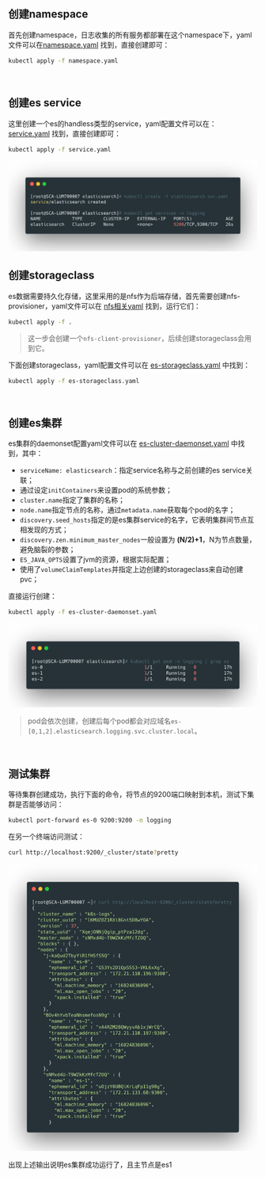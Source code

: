 ## 创建namespace

首先创建namespace，日志收集的所有服务都部署在这个namespace下，yaml文件可以在[namespace.yaml](https://github.com/liyongzhezz/yaml/blob/master/fluentd%2Bkafka%2Blogstash%E6%94%B6%E9%9B%86k8s%E6%97%A5%E5%BF%97/namespace.yaml) 找到，直接创建即可：

```bash
kubectl apply -f namespace.yaml
```



<br>



## 创建es service

这里创建一个es的handless类型的service，yaml配置文件可以在：[service.yaml]([https://github.com/liyongzhezz/yaml/blob/master/fluentd%2Bkafka%2Blogstash%E6%94%B6%E9%9B%86k8s%E6%97%A5%E5%BF%97/elasticsearch/service.yaml](https://github.com/liyongzhezz/yaml/blob/master/fluentd%2Bkafka%2Blogstash收集k8s日志/elasticsearch/service.yaml)) 找到，直接创建即可：

```bash
kubectl apply -f service.yaml
```



<img src="static/service-create.png" style="zoom:67%;" />



<br>



## 创建storageclass

es数据需要持久化存储，这里采用的是nfs作为后端存储，首先需要创建nfs-provisioner，yaml文件可以在 [nfs相关yaml]([https://github.com/liyongzhezz/yaml/tree/master/fluentd%2Bkafka%2Blogstash%E6%94%B6%E9%9B%86k8s%E6%97%A5%E5%BF%97/nfs](https://github.com/liyongzhezz/yaml/tree/master/fluentd%2Bkafka%2Blogstash收集k8s日志/nfs)) 找到，运行它们：

```bash
kubectl apply -f .
```



>  这一步会创建一个`nfs-client-provisioner`，后续创建storageclass会用到它。



下面创建storageclass，yaml配置文件可以在 [es-storageclass.yaml]([https://github.com/liyongzhezz/yaml/blob/master/fluentd%2Bkafka%2Blogstash%E6%94%B6%E9%9B%86k8s%E6%97%A5%E5%BF%97/elasticsearch/es-storageclass.yaml](https://github.com/liyongzhezz/yaml/blob/master/fluentd%2Bkafka%2Blogstash收集k8s日志/elasticsearch/es-storageclass.yaml)) 中找到：

```bash
kubectl apply -f es-storageclass.yaml
```



<br>



## 创建es集群

es集群的daemonset配置yaml文件可以在 [es-cluster-daemonset.yaml]([https://github.com/liyongzhezz/yaml/blob/master/fluentd%2Bkafka%2Blogstash%E6%94%B6%E9%9B%86k8s%E6%97%A5%E5%BF%97/elasticsearch/es-cluster-daemonset.yaml](https://github.com/liyongzhezz/yaml/blob/master/fluentd%2Bkafka%2Blogstash收集k8s日志/elasticsearch/es-cluster-daemonset.yaml)) 中找到，其中：

- `serviceName: elasticsearch`：指定service名称与之前创建的es service关联；
- 通过设定`initContainers`来设置pod的系统参数；
- `cluster.name`指定了集群的名称；
- `node.name`指定节点的名称，通过`metadata.name`获取每个pod的名字；
- `discovery.seed_hosts`指定的是es集群service的名字，它表明集群间节点互相发现的方式；
- `discovery.zen.minimum_master_nodes`一般设置为 **(N/2)+1**，N为节点数量，避免脑裂的参数；
- `ES_JAVA_OPTS`设置了jvm的资源，根据实际配置；
- 使用了`volumeClaimTemplates`并指定上边创建的storageclass来自动创建pvc；



直接运行创建：

```bash
kubectl apply -f es-cluster-daemonset.yaml
```

<img src="static/es-cluster.png" style="zoom:67%;" />



> pod会依次创建，创建后每个pod都会对应域名`es-[0,1,2].elasticsearch.logging.svc.cluster.local`。



<br>



## 测试集群

等待集群创建成功，执行下面的命令，将节点的9200端口映射到本机，测试下集群是否能够访问：

```bash
kubectl port-forward es-0 9200:9200 -n logging
```



在另一个终端访问测试：

```bash
curl http://localhost:9200/_cluster/state?pretty
```



<img src="static/test.png" style="zoom:67%;" />



出现上述输出说明es集群成功运行了，且主节点是es1